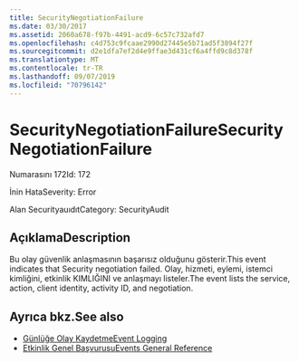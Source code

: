 ```yaml
---
title: SecurityNegotiationFailure
ms.date: 03/30/2017
ms.assetid: 2060a678-f97b-4491-acd9-6c57c732afd7
ms.openlocfilehash: c4d753c9fcaae2990d27445e5b71ad5f3894f27f
ms.sourcegitcommit: d2e1dfa7ef2d4e9ffae3d431cf6a4ffd9c8d378f
ms.translationtype: MT
ms.contentlocale: tr-TR
ms.lasthandoff: 09/07/2019
ms.locfileid: "70796142"
---
```

# <a name="securitynegotiationfailure"></a><span data-ttu-id="582c2-102">SecurityNegotiationFailure</span><span class="sxs-lookup"><span data-stu-id="582c2-102">SecurityNegotiationFailure</span></span>
<span data-ttu-id="582c2-103">Numarasını 172</span><span class="sxs-lookup"><span data-stu-id="582c2-103">Id: 172</span></span>  
  
 <span data-ttu-id="582c2-104">İnin Hata</span><span class="sxs-lookup"><span data-stu-id="582c2-104">Severity: Error</span></span>  
  
 <span data-ttu-id="582c2-105">Alan Securityauıdıt</span><span class="sxs-lookup"><span data-stu-id="582c2-105">Category: SecurityAudit</span></span>  
  
## <a name="description"></a><span data-ttu-id="582c2-106">Açıklama</span><span class="sxs-lookup"><span data-stu-id="582c2-106">Description</span></span>  
 <span data-ttu-id="582c2-107">Bu olay güvenlik anlaşmasının başarısız olduğunu gösterir.</span><span class="sxs-lookup"><span data-stu-id="582c2-107">This event indicates that Security negotiation failed.</span></span> <span data-ttu-id="582c2-108">Olay, hizmeti, eylemi, istemci kimliğini, etkinlik KIMLIĞINI ve anlaşmayı listeler.</span><span class="sxs-lookup"><span data-stu-id="582c2-108">The event lists the service, action, client identity, activity ID, and negotiation.</span></span>  
  
## <a name="see-also"></a><span data-ttu-id="582c2-109">Ayrıca bkz.</span><span class="sxs-lookup"><span data-stu-id="582c2-109">See also</span></span>

- [<span data-ttu-id="582c2-110">Günlüğe Olay Kaydetme</span><span class="sxs-lookup"><span data-stu-id="582c2-110">Event Logging</span></span>](index.md)
- [<span data-ttu-id="582c2-111">Etkinlik Genel Başvurusu</span><span class="sxs-lookup"><span data-stu-id="582c2-111">Events General Reference</span></span>](events-general-reference.md)
